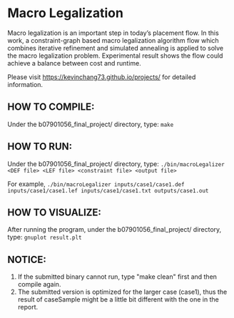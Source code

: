 # Macro Legalization

Macro legalization is an important step in today’s placement flow. In this work, a constraint-graph based macro legalization algorithm flow which combines iterative refinement and simulated annealing is applied to solve the macro legalization problem. Experimental result shows the flow could achieve a balance between cost and runtime.

Please visit https://kevinchang73.github.io/projects/ for detailed information.

## HOW TO COMPILE:

Under the b07901056_final_project/ directory, type: 
	`make`

## HOW TO RUN:

Under the b07901056_final_project/ directory, type: 
	`./bin/macroLegalizer <DEF file> <LEF file> <constraint file> <output file>`

For example, `./bin/macroLegalizer inputs/case1/case1.def inputs/case1/case1.lef inputs/case1/case1.txt outputs/case1.out`
 
## HOW TO VISUALIZE:

After running the program, under the b07901056_final_project/ directory, type: 
	`gnuplot result.plt`

## NOTICE:

1. If the submitted binary cannot run, type "make clean" first and then compile again.
2. The submitted version is optimized for the larger case (case1), thus the result of caseSample might be a little bit different with the one in the report. 
